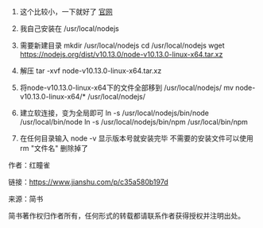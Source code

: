 1. 这个比较小，一下就好了
    [官网](https://nodejs.org/en/download/)
2. 我自己安装在  /usr/local/nodejs

1. 需要新建目录
    mkdir /usr/local/nodejs
    cd /usr/local/nodejs
    wget <https://nodejs.org/dist/v10.13.0/node-v10.13.0-linux-x64.tar.xz>
2. 解压
    tar -xvf   node-v10.13.0-linux-x64.tar.xz
3. 将node-v10.13.0-linux-x64下的文件全部移到  /usr/local/nodejs/
    mv node-v10.13.0-linux-x64/* /usr/local/nodejs/
4. 建立软连接，变为全局即可
    ln -s /usr/local/nodejs/bin/node /usr/local/bin/node
    ln -s /usr/local/nodejs/bin/npm /usr/local/bin/npm
5. 在任何目录输入 node -v 显示版本号就安装完毕
    不需要的安装文件可以使用  rm "文件名"  删除掉了

作者：红瞳雀

链接：https://www.jianshu.com/p/c35a580b197d

来源：简书

简书著作权归作者所有，任何形式的转载都请联系作者获得授权并注明出处。
